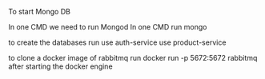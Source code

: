 To start Mongo DB

In one CMD we need to run Mongod
In one CMD run mongo


to create the databases run 
use auth-service
use product-service


to clone a docker image of rabbitmq 
run 
docker run -p 5672:5672 rabbitmq
after starting the docker engine 